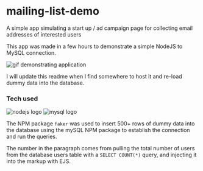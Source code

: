 # mailing-list-demo
A simple app simulating a start up / ad campaign page for collecting email addresses of interested users

This app was made in a few hours to demonstrate a simple NodeJS to MySQL connection.

![gif demonstrating application](https://imgur.com/EwASpE6)

I will update this readme when I find somewhere to host it and re-load dummy data into the database.

### Tech used

![nodejs logo](https://static.sinap.ps/blog/2014/Dec/nodejs_logo-1417834491072.png)
![mysql logo](https://thumbnail.imgbin.com/21/11/12/imgbin-mysql-logo-database-join-portable-network-graphics-table-fYjBwJzJKBWt9RtriTD0EiXZU_t.jpg)


The NPM package `faker` was used to insert 500+ rows of dummy data into the database using the mySQL NPM package to establish the connection and run the queries.

The number in the paragraph comes from pulling the total number of users from the database users table with a `SELECT COUNT(*)` query, and injecting it into the markup with EJS.
